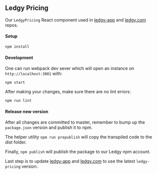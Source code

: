 ## Ledgy Pricing

Our `LedgyPricing` React component used in [ledgy-app] and [ledgy.com] repos.

#### Setup

```
npm install
```

#### Development

One can run webpack dev sever which will open an instance on `http://localhost:3001` with:

```
npm start
```

After making your changes, make sure there are no lint errors:

```
npm run lint
```

#### Release new version

After all changes are committed to master, remember to bump up the `package.json` version and publish it to npm.

The helper utility `npm run prepublish` will copy the transpiled code to the dist folder.

Finally, `npm publish` will publish the package to our Ledgy npm account.

Last step is to update [ledgy-app] and [ledgy.com] to use the latest `ledgy-pricing` version.

[ledgy-app]: https://github.com/morloy/ledgy-app
[ledgy.com]: https://github.com/morloy/ledgy.com
